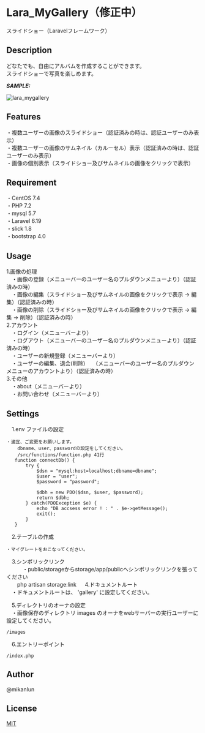 # Lara_MyGallery（修正中）

スライドショー（Laravelフレームワーク）

## Description

どなたでも、自由にアルバムを作成することができます。  
スライドショーで写真を楽しめます。

***SAMPLE:***

![lara_mygallery](https://user-images.githubusercontent.com/36429862/99235645-74a2b800-2839-11eb-9f9e-52f13116bd65.png)
## Features

・複数ユーザーの画像のスライドショー（認証済みの時は、認証ユーザーのみ表示）  
・複数ユーザーの画像のサムネイル（カルーセル）表示（認証済みの時は、認証ユーザーのみ表示）  
・画像の個別表示（スライドショー及びサムネイルの画像をクリックで表示）  

## Requirement

・CentOS 7.4  
・PHP 7.2  
・mysql 5.7  
・Laravel 6.19  
・slick 1.8  
・bootstrap 4.0  

## Usage

1.画像の処理  
　・画像の登録（メニューバーのユーザー名のプルダウンメニューより）（認証済みの時）  
　・画像の編集（スライドショー及びサムネイルの画像をクリックで表示 -> 編集）（認証済みの時）  
　・画像の削除（スライドショー及びサムネイルの画像をクリックで表示 -> 編集 -> 削除）（認証済みの時）  
2.アカウント  
　・ログイン（メニューバーより）  
　・ログアウト（メニューバーのユーザー名のプルダウンメニューより）（認証済みの時）  
　・ユーザーの新規登録（メニューバーより）  
　・ユーザーの編集、退会(削除)  
   （メニューバーのユーザー名のプルダウンメニューのアカウントより）（認証済みの時）  
3.その他  
　・about（メニューバーより）  
　・お問い合わせ（メニューバーより）  

## Settings

　1.env ファイルの設定  
 
    ・適宜、ご変更をお願いします。  
        dbname、user、passwordの設定をしてください。
        /src/functions/function.php 41行
       function connectDb() {
           try {
               $dsn = "mysql:host=localhost;dbname=dbname";
               $user = "user";
               $password = "password";

               $dbh = new PDO($dsn, $user, $password);
               return $dbh;
           } catch(PDOException $e) {
               echo "DB accsess error ! : " . $e->getMessage();
               exit();
           }
       }

　2.テーブルの作成  
 
    ・マイグレートをおこなってください。

　3.シンボリックリンク  
　　　・public/storageからstorage/app/publicへシンボリックリンクを張ってください  
   　　php artisan storage:link
　
 4.ドキュメントルート  
 　・ドキュメントルートは、 'gallery' に設定してください。 

　5.ディレクトリのオーナの設定  
 　・画像保存のディレクトリ images のオーナをwebサーバーの実行ユーザーに設定してください。  
    
    /images

　6.エントリーポイント  
 
    /index.php


## Author

@mikanlun

## License

[MIT](https://github.com/mikanlun/MyGallery/blob/master/LICENSE)

